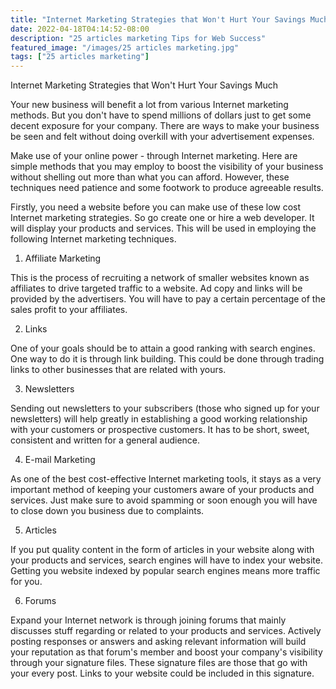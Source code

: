 ```yaml
---
title: "Internet Marketing Strategies that Won't Hurt Your Savings Much"
date: 2022-04-18T04:14:52-08:00
description: "25 articles marketing Tips for Web Success"
featured_image: "/images/25 articles marketing.jpg"
tags: ["25 articles marketing"]
---
```


Internet Marketing Strategies that Won't Hurt Your Savings Much

Your new business will benefit a lot from various Internet marketing methods. But you don't have to spend millions of dollars just to get some decent exposure for your company. There are ways to make your business be seen and felt without doing overkill with your advertisement expenses.

Make use of your online power - through Internet marketing. Here are simple methods that you may employ to boost the visibility of your business without shelling out more than what you can afford. However, these techniques need patience and some footwork to produce agreeable results. 

Firstly, you need a website before you can make use of these low cost Internet marketing strategies. So go create one or hire a web developer. It will display your products and services. This will be used in employing the following Internet marketing techniques.

1. Affiliate Marketing 

This is the process of recruiting a network of smaller websites known as affiliates to drive targeted traffic to a website. Ad copy and links will be provided by the advertisers. You will have to pay a certain percentage of the sales profit to your affiliates.

2. Links

One of your goals should be to attain a good ranking with search engines. One way to do it is through link building. This could be done through trading links to other businesses that are related with yours.

3. Newsletters

Sending out newsletters to your subscribers (those who signed up for your newsletters) will help greatly in establishing a good working relationship with your customers or prospective customers. It has to be short, sweet, consistent and written for a general audience.

4. E-mail Marketing

As one of the best cost-effective Internet marketing tools, it stays as a very important method of keeping your customers aware of your products and services. Just make sure to avoid spamming or soon enough you will have to close down you business due to complaints. 

5. Articles

If you put quality content in the form of articles in your website along with your products and services, search engines will have to index your website. Getting you website indexed by popular search engines means more traffic for you.

6. Forums

Expand your Internet network is through joining forums that mainly discusses stuff regarding or related to your products and services. Actively posting responses or answers and asking relevant information will build your reputation as that forum's member and boost your company's visibility through your signature files. These signature files are those that go with your every post. Links to your website could be included in this signature. 




